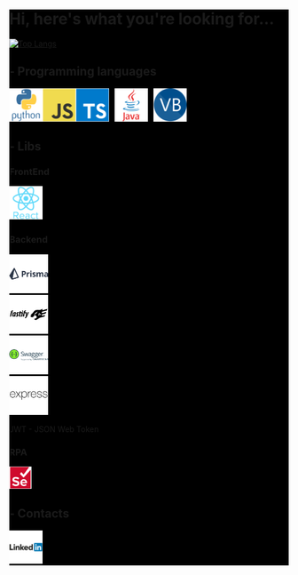<div style="background: black"; width: 100%>
  <h1> 
    Hi, here's what you're looking for...
  </h1>
  <div style="width: 20%;">
      <a href="https://github.com/SeuPerfilAqui/github-readme-stats">
        <img src="https://github-readme-stats.vercel.app/api/top-langs/?username=Deivyson1401&langs_count=8" alt="Top Langs" />
      </a>
  </div>
<div>
  <h2>
    - Programming languages
  </h2>
  <div style="display: flex">
    <div style="width: 60px;">
      <img style="width: 60px;" src="https://github.com/devicons/devicon/blob/master/icons/python/python-original-wordmark.svg">  
    </div>
    <div style="width: 60px;">
      <img style="width: 70px;" src="https://github.com/devicons/devicon/blob/master/icons/javascript/javascript-original.svg">
    </div>
    <div style="width: 70px;">
      <img style="width: 60px;" src="https://github.com/devicons/devicon/blob/master/icons/typescript/typescript-original.svg">     
    </div>
    <div style="width: 70px;">
      <img style="width: 60px;" src="https://github.com/devicons/devicon/blob/master/icons/java/java-original-wordmark.svg">    
    </div>
    <div style="width: 70px;">
      <img style="width: 60px;" src="https://github.com/devicons/devicon/blob/master/icons/visualbasic/visualbasic-original.svg">      
    </div>
  </div>
  <div>
    <h2>
      - Libs
    </h2>
    <div>
      <h3>
        FrontEnd
      </h3>
      <div>
        <img style="width: 60px;" src="https://github.com/devicons/devicon/blob/master/icons/react/react-original-wordmark.svg">  
      </div>
    </div>
    <div>
      <h3>
        Backend
      </h3>
      <div style="width: 80px;">
        <img style="width: 70px;" src="https://github.com/devicons/devicon/blob/master/icons/prisma/prisma-original-wordmark.svg">
      </div>
      <div style="width: 80px;">
        <img style="width: 70px;" src="https://github.com/devicons/devicon/blob/master/icons/fastify/fastify-original-wordmark.svg">
      </div>
      <div style="width: 80px;">
        <img style="width: 70px;" src="https://github.com/devicons/devicon/blob/master/icons/swagger/swagger-original-wordmark.svg">
      </div>
      <div style="width: 80px;">
        <img style="width: 70px;" src="https://github.com/devicons/devicon/blob/master/icons/express/express-original-wordmark.svg">
      </div>
      <p>JWT - JSON Web Token</p>
    </div>
    <div>
      <h3>
        RPA
      </h3>
      <div>
        <img style="width: 40px;" src="https://github.com/devicons/devicon/blob/master/icons/selenium/selenium-original.svg">
      </div>
    </div>
  </div>
  <div>
    <h2>
      - Contacts
    </h2>
      <div>
        <a href="https://www.linkedin.com/in/deivyson-silva-218b84297" target="blank">
          <img style="width: 60px;" src="https://github.com/devicons/devicon/blob/master/icons/linkedin/linkedin-original-wordmark.svg">
        </a>  
      </div>
  </div>
</div>
</div>
